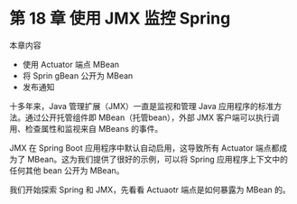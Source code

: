 # 第 18 章 使用 JMX 监控 Spring

本章内容

* 使用 Actuator 端点 MBean
* 将 Sprin gBean 公开为 MBean
* 发布通知

十多年来，Java 管理扩展（JMX）一直是监视和管理 Java 应用程序的标准方法。通过公开托管组件即 MBean（托管bean），外部 JMX 客户端可以执行调用、检查属性和监视来自 MBeans 的事件。

JMX 在 Spring Boot 应用程序中默认自动启用，这导致所有 Actuator 端点都成为了 MBean。这为我们提供了很好的示例，可以将 Spring 应用程序上下文中的任何其他 bean 公开为 MBean。

我们开始探索 Spring 和 JMX，先看看 Actuaotr 端点是如何暴露为 MBean 的。
